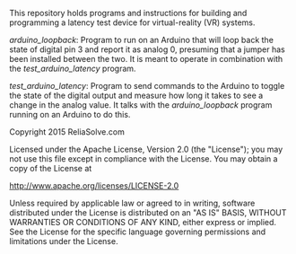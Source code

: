 This repository holds programs and instructions for building and programming
a latency test device for virtual-reality (VR) systems.

*arduino_loopback*:
Program to run on an Arduino that will loop back the state of digital
pin 3 and report it as analog 0, presuming that a jumper has been
installed between the two.  It is meant to operate in combination with
the *test_arduino_latency* program.

*test_arduino_latency*:
Program to send commands to the Arduino to toggle the state of the
digital output and measure how long it takes to see a change in the
analog value.  It talks with the *arduino_loopback* program running
on an Arduino to do this.

Copyright 2015 ReliaSolve.com

Licensed under the Apache License, Version 2.0 (the "License");
you may not use this file except in compliance with the License.
You may obtain a copy of the License at

http://www.apache.org/licenses/LICENSE-2.0

Unless required by applicable law or agreed to in writing, software
distributed under the License is distributed on an "AS IS" BASIS,
WITHOUT WARRANTIES OR CONDITIONS OF ANY KIND, either express or implied.
See the License for the specific language governing permissions and
limitations under the License.

